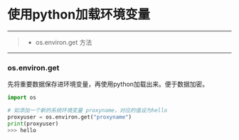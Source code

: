 # 使用python加载环境变量

---

> * os.environ.get 方法

---

### os.environ.get 

先将重要数据保存进环境变量，再使用python加载出来。便于数据加密。

```python
import os

# 如添加一个新的系统环境变量 proxyname，对应的值设为hello
proxyuser = os.environ.get("proxyname")
print(proxyuser)
>>> hello
```

